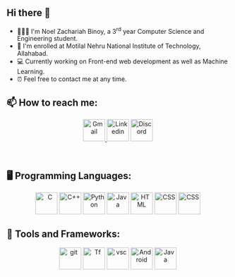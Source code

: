 ## Hi there 👋


- 👨🏾‍🎓 I'm Noel Zachariah Binoy, a 3<sup>rd</sup> year Computer Science and Engineering student.
- 🌱 I'm enrolled at Motilal Nehru National Institute of Technology, Allahabad.
- 💻 Currently working on Front-end web development as well as Machine Learning.
- ⏰ Feel free to contact me at any time.

## 📫 How to reach me:  

<p align="center" >
 <a href="󠁀https://mail.google.com/mail/u/0/?fs=1&tf=cm&source=mailto&to=noelzakbin03@gmail.com" target="_blank" rel="noopener noreferrer"> <img src="https://cdn-icons-png.flaticon.com/128/2913/2913990.png" alt="Gmail" height="50" "> </a>
 <a href="https://www.linkedin.com/in/noelbinoy/" target="_blank" rel="noopener noreferrer"> <img src="https://cdn-icons-png.flaticon.com/512/174/174857.png" alt="Linkedin" height="50" ></a>
 <a href="https://discordapp.com/users/847522675613237249"> <img src="https://cdn-icons-png.flaticon.com/128/3670/3670157.png" alt="Discord" height="50"></a> 
</p>

<br />

## 🖥️ Programming Languages:
<div align="center">
 <img src="https://upload.wikimedia.org/wikipedia/commons/thumb/1/18/C_Programming_Language.svg/1200px-C_Programming_Language.svg.png" alt="C" height="50" width="50" "/>
  <img src="https://cdn-icons-png.flaticon.com/128/6132/6132222.png" alt="C++" height="50" width="50" />
  <img src="https://cdn-icons-png.flaticon.com/128/5968/5968350.png" alt="Python" height="50" width="50" />
  <img src="https://cdn-icons-png.flaticon.com/128/919/919854.png" alt="Java" height="50" width="50" />
  <img src="https://cdn-icons-png.flaticon.com/128/919/919827.png" alt="HTML" height="50" width="50" />
  <img src="https://cdn-icons-png.flaticon.com/128/919/919826.png" alt="CSS" height="50" width="50" /> 
  <img src="https://img.icons8.com/?size=1x&id=7AFcZ2zirX6Y&format=png" alt="CSS" height="50" width="50" /> 
  
</div>

## 🔧 Tools and Frameworks:<br>
<div align="center">
 <img src="https://cdn-icons-png.flaticon.com/128/4500/4500935.png" alt="git" height="50" width="50" />
 <img src="https://img.icons8.com/?size=1x&id=n3QRpDA7KZ7P&format=png" alt="Tf" height="50" width="50" />  
  <img src="https://cdn-icons-png.flaticon.com/128/906/906324.png" alt="vsc" height="50" width="50" />
  <img src="https://img.icons8.com/?size=1x&id=EgOU93v1DHjU&format=png" alt="Android" height="50" width="50" />
  <img src="https://cdn.iconscout.com/icon/free/png-512/free-flutter-2038877-1720090.png?f=avif&w=256" alt="Java" height="50" width="50" />
  
</div>

